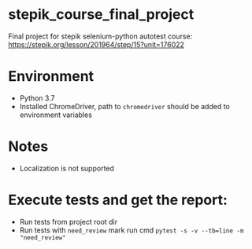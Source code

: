 # stepik_course_final_project
Final project for stepik selenium-python autotest course: https://stepik.org/lesson/201964/step/15?unit=176022

# Environment
- Python 3.7
- Installed ChromeDriver, path to `chromedriver` should be added to environment variables

# Notes
- Localization is not supported

# Execute tests and get the report:
- Run tests from project root dir
- Run tests with `need_review` mark run cmd `pytest -s -v --tb=line -m "need_review"`